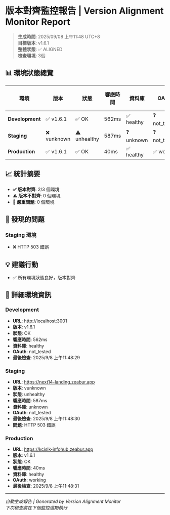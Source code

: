 # 版本對齊監控報告 | Version Alignment Monitor Report

> **生成時間**: 2025/09/08 上午11:48 UTC+8  
> **目標版本**: v1.6.1  
> **整體狀態**: ✅ ALIGNED  
> **檢查環境**: 3個

## 📊 環境狀態總覽

| 環境 | 版本 | 狀態 | 響應時間 | 資料庫 | OAuth | 問題數 |
|------|------|------|----------|--------|-------|--------|
| **Development** | ✅ v1.6.1 | ✅ OK | 562ms | ✅ healthy | ❓ not_tested | 0 |
| **Staging** | ❌ vunknown | ⚠️ unhealthy | 587ms | ❓ unknown | ❓ not_tested | 1 |
| **Production** | ✅ v1.6.1 | ✅ OK | 40ms | ✅ healthy | ✅ working | 0 |


## 📈 統計摘要

- **✅ 版本對齊**: 2/3 個環境
- **⚠️ 版本不對齊**: 0 個環境  
- **🔴 嚴重問題**: 0 個環境

## 🚨 發現的問題

### Staging 環境
- ❌ HTTP 503 錯誤

## 💡 建議行動

- ✅ 所有環境狀態良好，版本對齊


## 📝 詳細環境資訊

### Development
- **URL**: http://localhost:3001
- **版本**: v1.6.1
- **狀態**: OK
- **響應時間**: 562ms
- **資料庫**: healthy
- **OAuth**: not_tested
- **最後檢查**: 2025/9/8 上午11:48:29

### Staging
- **URL**: https://next14-landing.zeabur.app
- **版本**: vunknown
- **狀態**: unhealthy
- **響應時間**: 587ms
- **資料庫**: unknown
- **OAuth**: not_tested
- **最後檢查**: 2025/9/8 上午11:48:30
- **問題**: HTTP 503 錯誤

### Production
- **URL**: https://kcislk-infohub.zeabur.app
- **版本**: v1.6.1
- **狀態**: OK
- **響應時間**: 40ms
- **資料庫**: healthy
- **OAuth**: working
- **最後檢查**: 2025/9/8 上午11:48:31

---
*自動生成報告 | Generated by Version Alignment Monitor*  
*下次檢查將在下個監控週期執行*
